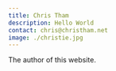 ```yaml
---
title: Chris Tham
description: Hello World
contact: chris@christham.net
image: ./christie.jpg
---
```


The author of this website.

